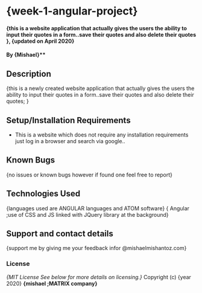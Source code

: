 # {week-1-angular-project}
#### {this is a website application that actually gives the users the ability to input their quotes in a form..save their quotes and also delete their quotes }, {updated on April 2020}
#### By **{Mishael}****
## Description
{this is a newly created website application that actually gives the users the ability to input their quotes in a form..save their quotes and also delete their quotes; }
## Setup/Installation Requirements
* This is a website which does not require any installation requirements just log in a browser and search via google..

## Known Bugs
{no issues or known bugs however if found one feel free to report}
## Technologies Used
{languages used are ANGULAR languages
and ATOM software}
{ Angular ;use of CSS and JS linked with JQuery library at the background}
## Support and contact details
{support me by giving me your feedback infor @mishaelmishantoz.com}

### License
*{MIT License  See below for more details on licensing.}*
Copyright (c) {year 2020} **{mishael ;MATRIX company}**